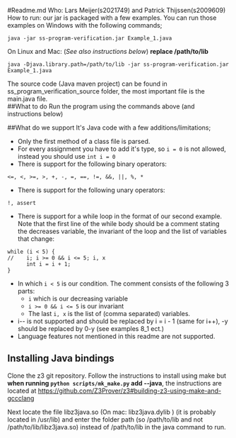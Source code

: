 #Readme.md
Who: Lars Meijer(s2021749) and Patrick Thijssen(s2009609)  
How to run: our jar is packaged with a few examples. You can run those examples on Windows with the following commands;  
```Shell
java -jar ss-program-verification.jar Example_1.java
```
On Linux and Mac: (*See also instructions below*) **replace /path/to/lib**
```Shell
java -Djava.library.path=/path/to/lib -jar ss-program-verification.jar Example_1.java
```
 
The source code (Java maven project) can be found in ss_program_verification_source folder, the most important file is the main.java file.  
##What to do
Run the program using the commands above (and instructions below)  

##What do we support
It's Java code with a few additions/limitations;
  * Only the first method of a class file is parsed.
  * For every assignment you have to add it's type, so `i = 0` is not allowed, instead you should use `int i = 0`
  * There is support for the following binary operators:
  ```
  <=, <, >=, >, +, -, =, ==, !=, &&, ||, %, *
  ```
  * There is support for the following unary operators:
  ```
  !, assert
  ```
  * There is support for a while loop in the format of our second example.
    Note that the first line of the while body should be a comment stating the decreases variable,
    the invariant of the loop and the list of variables that change:
  ```
  while (i < 5) {
  //    i; i >= 0 && i <= 5; i, x
        int i = i + 1;
  }
  ```
  * In which `i < 5` is our condition. The comment consists of the following 3 parts:
    * `i` which is our decreasing variable
    * `i >= 0 && i <= 5` is our invariant
    * The last `i, x` is the list of (comma separated) variables.
  * i-- is not supported and should be replaced by i = i - 1 (same for i++), -y should be replaced by 0-y (see examples 8_1 ect.)  
  * Language features not mentioned in this readme are not supported.
  
## Installing Java bindings
Clone the z3 git repository.
Follow the instructions to install using make but **when running `python scripts/mk_make.py` add --java**, 
the instructions are located at https://github.com/Z3Prover/z3#building-z3-using-make-and-gccclang  

Next locate the file libz3java.so (On mac: libz3java.dylib ) (it is probably located in /usr/lib) and enter the folder path (so /path/to/lib and not /path/to/lib/libz3java.so)
 instead of /path/to/lib in the java command to run.


